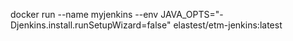 docker run --name myjenkins --env JAVA_OPTS="-Djenkins.install.runSetupWizard=false" elastest/etm-jenkins:latest

